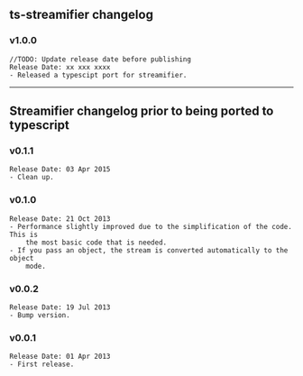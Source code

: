 ## ts-streamifier changelog
### v1.0.0
	//TODO: Update release date before publishing
	Release Date: xx xxx xxxx
	- Released a typescipt port for streamifier.

--------
## Streamifier changelog prior to being ported to typescript

### v0.1.1
	Release Date: 03 Apr 2015
    - Clean up.

### v0.1.0
	Release Date: 21 Oct 2013
	- Performance slightly improved due to the simplification of the code. This is
		the most basic code that is needed.
	- If you pass an object, the stream is converted automatically to the object
		mode.

### v0.0.2
	Release Date: 19 Jul 2013
	- Bump version.

### v0.0.1
	Release Date: 01 Apr 2013
	- First release.